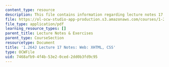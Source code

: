 ```yaml
---
content_type: resource
description: This file contains information regarding lecture notes 17.
file: https://ol-ocw-studio-app-production.s3.amazonaws.com/courses/1-264j-database-internet-and-systems-integration-technologies-fall-2013/7468afb94f4b53e20ced2dd0b3fd9c95_MIT1_264JF13_lect_17.pdf
file_type: application/pdf
learning_resource_types: []
parent_title: Lecture Notes & Exercises
parent_type: CourseSection
resourcetype: Document
title: '1.264J Lecture 17 Notes: Web: XHTML, CSS'
type: OCWFile
uid: 7468afb9-4f4b-53e2-0ced-2dd0b3fd9c95
---
```

